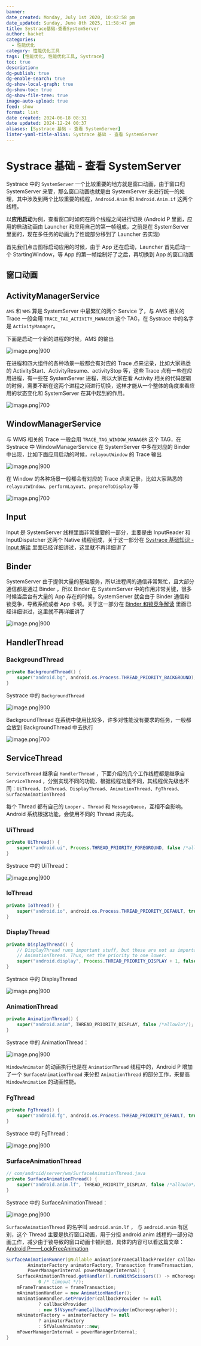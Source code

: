 ```yaml
---
banner: 
date_created: Monday, July 1st 2020, 10:42:58 pm
date_updated: Sunday, June 8th 2025, 11:58:47 pm
title: Systrace基础-查看SystemServer
author: hacket
categories:
  - 性能优化
category: 性能优化工具
tags: [性能优化, 性能优化工具, Systrace]
toc: true
description: 
dg-publish: true
dg-enable-search: true
dg-show-local-graph: true
dg-show-toc: true
dg-show-file-tree: true
image-auto-upload: true
feed: show
format: list
date created: 2024-06-18 08:31
date updated: 2024-12-24 00:37
aliases: [Systrace 基础 - 查看 SystemServer]
linter-yaml-title-alias: Systrace 基础 - 查看 SystemServer
---
```


# Systrace 基础 - 查看 SystemServer

Systrace 中的 `SystemServer` 一个比较重要的地方就是窗口动画，由于窗口归 SystemServer 来管，那么窗口动画也就是由 SystemServer 来进行统一的处理，其中涉及到两个比较重要的线程，`Android.Anim` 和 `Android.Anim.if` 这两个线程。

以**应用启动**为例，查看窗口时如何在两个线程之间进行切换 (Android P 里面，应用的启动动画由 Launcher 和应用自己的第一帧组成，之前是在 SystemServer 里面的，现在多任务的动画为了性能部分移到了 Launcher 去实现)

首先我们点击图标启动应用的时候，由于 App 还在启动，Launcher 首先启动一个 StartingWindow，等 App 的第一帧绘制好了之后，再切换到 App 的窗口动画

## 窗口动画

## ActivityManagerService

`AMS` 和 `WMS` 算是 SystemServer 中最繁忙的两个 Service 了，与 AMS 相关的 Trace 一般会用 `TRACE_TAG_ACTIVITY_MANAGER` 这个 TAG，在 Systrace 中的名字是 `ActivityManager`。

下面是启动一个新的进程的时候，AMS 的输出

![image.png|900](https://raw.githubusercontent.com/hacket/ObsidianOSS/master/obsidian202406180834360.png)

在进程和四大组件的各种场景一般都会有对应的 Trace 点来记录，比如大家熟悉的 ActivityStart、ActivityResume、activityStop 等，这些 Trace 点有一些在应用进程，有一些在 SystemServer 进程，所以大家在看 Activity 相关的代码逻辑的时候，需要不断在这两个进程之间进行切换，这样才能从一个整体的角度来看应用的状态变化和 SystemServer 在其中起到的作用。

![image.png|700](https://raw.githubusercontent.com/hacket/ObsidianOSS/master/obsidian202406180834768.png)

## WindowManagerService

与 WMS 相关的 Trace 一般会用 `TRACE_TAG_WINDOW_MANAGER` 这个 TAG，在 Systrace 中 WindowManagerService 在 SystemServer 中多在对应的 Binder 中出现，比如下面应用启动的时候，`relayoutWindow` 的 Trace 输出

![image.png|900](https://raw.githubusercontent.com/hacket/ObsidianOSS/master/obsidian202406180835136.png)

在 Window 的各种场景一般都会有对应的 Trace 点来记录，比如大家熟悉的 `relayoutWIndow`、`performLayout`、`prepareToDisplay` 等

![image.png|700](https://raw.githubusercontent.com/hacket/ObsidianOSS/master/obsidian202406180836416.png)

## Input

Input 是 SystemServer 线程里面非常重要的一部分，主要是由 InputReader 和 InputDispatcher 这两个 Native 线程组成，关于这一部分在 [Systrace 基础知识 - Input 解读](https://www.androidperformance.com/2019/11/04/Android-Systrace-Input/) 里面已经详细讲过，这里就不再详细讲了

## Binder

SystemServer 由于提供大量的基础服务，所以进程间的通信非常繁忙，且大部分通信都是通过 Binder ，所以 Binder 在 SystemServer 中的作用非常关键，很多时候当后台有大量的 App 存在的时候，SystemServer 就会由于 Binder 通信和锁竞争，导致系统或者 App 卡顿。关于这一部分在 [Binder 和锁竞争解读](https://www.androidperformance.com/2019/12/06/Android-Systrace-Binder/) 里面已经详细讲过，这里就不再详细讲了

![image.png|900](https://raw.githubusercontent.com/hacket/ObsidianOSS/master/obsidian202406180838893.png)

## HandlerThread

### BackgroundThread

```java
private BackgroundThread() {
	super("android.bg", android.os.Process.THREAD_PRIORITY_BACKGROUND);
}
```

Systrace 中的 `BackgroundThread`

![image.png|900](https://raw.githubusercontent.com/hacket/ObsidianOSS/master/obsidian202406180840118.png)

BackgroundThread 在系统中使用比较多，许多对性能没有要求的任务，一般都会放到 BackgroundThread 中去执行

![image.png|700](https://raw.githubusercontent.com/hacket/ObsidianOSS/master/obsidian202406180840631.png)

## ServiceThread

`ServiceThread` 继承自 `HandlerThread` ，下面介绍的几个工作线程都是继承自 `ServiceThread` ，分别实现不同的功能，根据线程功能不同，其线程优先级也不同：`UiThread`、`IoThread`、`DisplayThread`、`AnimationThread`、`FgThread`、`SurfaceAnimationThread`

每个 Thread 都有自己的 `Looper` 、`Thread` 和 `MessageQueue`，互相不会影响。Android 系统根据功能，会使用不同的 Thread 来完成。

### UiThread

```java
private UiThread() {
    super("android.ui", Process.THREAD_PRIORITY_FOREGROUND, false /*allowIo*/);
}
```

Systrace 中的 UiThread：

![image.png|900](https://raw.githubusercontent.com/hacket/ObsidianOSS/master/obsidian202406182331876.png)

### IoThread

```java
private IoThread() {
    super("android.io", android.os.Process.THREAD_PRIORITY_DEFAULT, true /*allowIo*/);
}
```

### DisplayThread

```java
private DisplayThread() {
    // DisplayThread runs important stuff, but these are not as important as things running in
    // AnimationThread. Thus, set the priority to one lower.
    super("android.display", Process.THREAD_PRIORITY_DISPLAY + 1, false /*allowIo*/);
}
```

Systrace 中的 DisplayThread

![image.png|900](https://raw.githubusercontent.com/hacket/ObsidianOSS/master/obsidian202406182332569.png)

### AnimationThread

```java
private AnimationThread() {
    super("android.anim", THREAD_PRIORITY_DISPLAY, false /*allowIo*/);
}
```

Systrace 中的 AnimationThread：

![image.png|900](https://raw.githubusercontent.com/hacket/ObsidianOSS/master/obsidian202406182333508.png)

`WindowAnimator` 的动画执行也是在 `AnimationThread` 线程中的，Android P 增加了一个 `SurfaceAnimationThread` 来分担 `AnimationThread` 的部分工作，来提高 `WindowAnimation` 的动画性能。

### FgThread

```java
private FgThread() {
    super("android.fg", android.os.Process.THREAD_PRIORITY_DEFAULT, true /*allowIo*/);
}
```

Systrace 中的 FgThread：

![image.png|900](https://raw.githubusercontent.com/hacket/ObsidianOSS/master/obsidian202406182334455.png)

### SurfaceAnimationThread

```java
// com/android/server/wm/SurfaceAnimationThread.java
private SurfaceAnimationThread() {
    super("android.anim.lf", THREAD_PRIORITY_DISPLAY, false /*allowIo*/);
}
```

Systrace 中的 SurfaceAnimationThread：

![image.png|900](https://raw.githubusercontent.com/hacket/ObsidianOSS/master/obsidian202406182334601.png)

`SurfaceAnimationThread` 的名字叫 `android.anim.lf` ， 与 `android.anim` 有区别，这个 Thread 主要是执行窗口动画，用于分担 android.anim 线程的一部分动画工作，减少由于锁导致的窗口动画卡顿问题，具体的内容可以看这篇文章：[Android P——LockFreeAnimation](https://zhuanlan.zhihu.com/p/44864987)

```java
SurfaceAnimationRunner(@Nullable AnimationFrameCallbackProvider callbackProvider,
        AnimatorFactory animatorFactory, Transaction frameTransaction,
        PowerManagerInternal powerManagerInternal) {
    SurfaceAnimationThread.getHandler().runWithScissors(() -> mChoreographer = getSfInstance(),
            0 /* timeout */);
    mFrameTransaction = frameTransaction;
    mAnimationHandler = new AnimationHandler();
    mAnimationHandler.setProvider(callbackProvider != null
            ? callbackProvider
            : new SfVsyncFrameCallbackProvider(mChoreographer));
    mAnimatorFactory = animatorFactory != null
            ? animatorFactory
            : SfValueAnimator::new;
    mPowerManagerInternal = powerManagerInternal;
}
```
